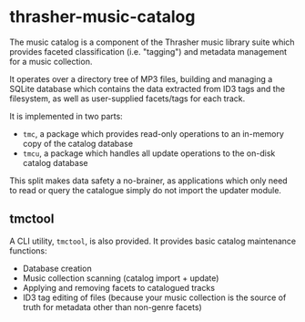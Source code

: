 # thrasher-music-catalog

The music catalog is a component of the Thrasher music library suite
which provides faceted classification (i.e. "tagging") and metadata
management for a music collection.

It operates over a directory tree of MP3 files, building and managing
a SQLite database which contains the data extracted from ID3 tags and
the filesystem, as well as user-supplied facets/tags for each track.

It is implemented in two parts:

- `tmc`, a package which provides read-only operations to an in-memory
  copy of the catalog database
- `tmcu`, a package which handles all update operations to the on-disk
  catalog database

This split makes data safety a no-brainer, as applications which only
need to read or query the catalogue simply do not import the updater
module.

## tmctool

A CLI utility, `tmctool`, is also provided. It provides basic catalog
maintenance functions:

- Database creation
- Music collection scanning (catalog import + update)
- Applying and removing facets to catalogued tracks
- ID3 tag editing of files (because your music collection is the
  source of truth for metadata other than non-genre facets)

